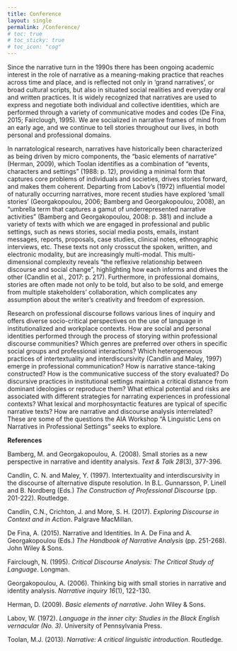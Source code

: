 ```yaml
---
title: Conference
layout: single
permalink: /Conference/
# toc: true
# toc_sticky: true
# toc_icon: "cog"
---
```


Since the narrative turn in the 1990s there has been ongoing academic interest in the role of narrative as a meaning-making practice that reaches across time and place, and is reflected not only in ‘grand narratives’, or broad cultural scripts, but also in situated social realities and everyday oral and written practices. It is widely recognized that narratives are used to express and negotiate both individual and collective identities, which are performed through a variety of communicative modes and codes (De Fina, 2015; Fairclough, 1995). We are socialized in narrative frames of mind from an early age, and we continue to tell stories throughout our lives, in both personal and professional domains.

In narratological research, narratives have historically been characterized as being driven by micro components, the “basic elements of narrative” (Herman, 2009), which Toolan identifies as a combination of “events, characters and settings” (1988: p. 12), providing a minimal form that captures core problems of individuals and societies, drives stories forward, and makes them coherent. Departing from Labov’s (1972) influential model of naturally occurring narratives, more recent studies have explored ‘small stories’ (Georgakopoulou, 2006; Bamberg and Georgakopoulou, 2008), an “umbrella term that captures a gamut of underrepresented narrative activities” (Bamberg and Georgakopoulou, 2008: p. 381) and include a variety of texts with which we are engaged in professional and public settings, such as news stories, social media posts, emails, instant messages, reports, proposals, case studies, clinical notes, ethnographic interviews, etc. These texts not only crosscut the spoken, written, and electronic modality, but are increasingly multi-modal. This multi-dimensional complexity reveals “the reflexive relationship between discourse and social change”, highlighting how each informs and drives the other (Candlin et al., 2017: p. 217). Furthermore, in professional domains, stories are often made not only to be told, but also to be sold, and emerge from multiple stakeholders’ collaboration, which complicates any assumption about the writer’s creativity and freedom of expression.

Research on professional discourse follows various lines of inquiry and offers diverse socio-critical perspectives on the use of language in institutionalized and workplace contexts. How are social and personal identities performed through the process of storying within professional discourse communities? Which genres are preferred over others in specific social groups and professional interactions? Which heterogeneous practices of intertextuality and interdiscursivity (Candlin and Maley, 1997) emerge in professional communication? How is narrative stance-taking constructed? How is the communicative success of the story evaluated? Do discursive practices in institutional settings maintain a critical distance from dominant ideologies or reproduce them? What ethical potential and risks are associated with different strategies for narrating experiences in professional contexts? What lexical and morphosyntactic features are typical of specific narrative texts? How are narrative and discourse analysis interrelated? These are some of the questions the AIA Workshop “A Linguistic Lens on Narratives in Professional Settings” seeks to explore.

**References**

Bamberg, M. and Georgakopoulou, A. (2008). Small stories as a new perspective in narrative and identity analysis. _Text & Talk_ _28_(3), 377-396.

Candlin, C. N. and Maley, Y. (1997). Intertextuality and interdiscursivity in the discourse of alternative dispute resolution. In B.L. Gunnarsson, P. Linell and B. Nordberg (Eds.) _The Construction of Professional Discourse_ (pp. 201-222). Routledge.

Candlin, C.N., Crichton, J. and More, S. H. (2017). _Exploring Discourse in Context and in Action_. Palgrave MacMillan.

De Fina, A. (2015). Narrative and Identities. In A. De Fina and A. Georgakopoulou (Eds.) _The Handbook of Narrative Analysis_ (pp. 251-268). John Wiley & Sons.

Fairclough, N. (1995). _Critical Discourse Analysis: The Critical Study of Language_. Longman.

Georgakopoulou, A. (2006). Thinking big with small stories in narrative and identity analysis. _Narrative inquiry_ _16_(1), 122-130.

Herman, D. (2009). _Basic elements of narrative_. John Wiley & Sons.

Labov, W. (1972). _Language in the inner city: Studies in the Black English vernacular (No. 3)_. University of Pennsylvania Press.

Toolan, M.J. (2013). _Narrative: A critical linguistic introduction_. Routledge.
